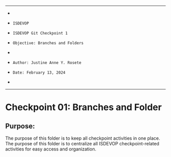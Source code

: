 **********************************************************************
*
*     ISDEVOP
*     ISDEVOP Git Checkpoint 1
*     Objective: Branches and Folders
*     
*     Author: Justine Anne Y. Rosete
*     Date: February 13, 2024
*     
**********************************************************************

# Checkpoint 01: Branches and Folder
## Purpose:
The purpose of this folder is to keep all checkpoint activities in one place. The purpose of this folder is to centralize all ISDEVOP checkpoint-related activities for easy access and organization.



